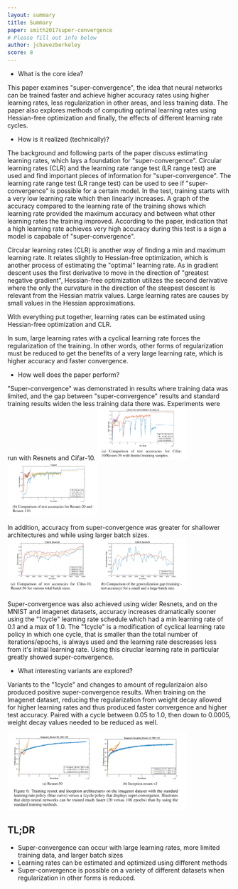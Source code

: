 ```yaml
---
layout: summary
title: Summary
paper: smith2017super-convergence
# Please fill out info below
author: jchavezberkeley
score: 8
---
```

* What is the core idea?

This paper examines "super-convergence", the idea that neural networks can be trained faster and achieve higher accuracy rates using higher learning rates, less regularization in other areas, and less training data. The paper also explores methods of computing optimal learning rates using Hessian-free optimization and finally, the effects of different learning rate cycles.

* How is it realized (technically)?

The background and following parts of the paper discuss estimating learning rates, which lays a foundation for "super-convergence". Circular learning rates (CLR) and the learning rate range test (LR range test) are used and find important pieces of information for "super-convergence". The learning rate range test (LR range test) can be used to see if "super-convergence" is possible for a certain model. In the test, training starts with a very low learning rate which then linearly increases. A graph of the accuracy compared to the learning rate of the training shows which learning rate provided the maximum accuracy and between what other learning rates the training improved. According to the paper, indication that a high learning rate achieves very high accuracy during this test is a sign a model is capabale of "super-convergence".

Circular learning rates (CLR) is another way of finding a min and maximum learning rate. It relates slightly to Hessian-free optimization, which is another process of estimating the "optimal" learning rate. As in gradient descent uses the first derivative to move in the direction of "greatest negative gradient", Hessian-free optimization utilizes the second derivative where the only the curvature in the direction of the steepest descent is relevant from the Hessian matrix values. Large learning rates are causes by small values in the Hessian approximations.

With everything put together, learning rates can be estimated using Hessian-free optimization and CLR.

In sum, large learning rates with a cyclical learning rate forces the regularization of the training. In other words, other forms of regularization must be reduced to get the benefits of a very large learning rate, which is higher accuracy and faster convergence.

* How well does the paper perform?

"Super-convergence" was demonstrated in results where training data was limited, and the gap between "super-convergence" results and standard training results widen the less training data there was. Experiments were run with Resnets and Cifar-10.
<img src="./smith2017super-convergence_c.png" width="40%">
<img src="./smith2017super-convergence_d.png" width="40%">

In addition, accuracy from super-convergence was greater for shallower architectures and while using larger batch sizes.
<img src="./smith2017super-convergence_e.png" width="80%">

Super-convergence was also achieved using wider Resnets, and on the MNIST and imagenet datasets, accuracy increases dramatically sooner using the "1cycle" learning rate schedule which had a min learning rate of 0.1 and a max of 1.0. The "1cycle" is a modification of cyclical learning rate policy in which one cycle, that is smaller than the total number of iterations/epochs, is always used and the learning rate descreases less from it's initial learning rate. Using this ciruclar learning rate in particular greatly showed super-convergence.

* What interesting variants are explored?

Variants to the "1cycle" and changes to amount of regularizaion also produced positive super-convergence results. When training on the Imagenet dataset, reducing the regularization from weight decay allowed for higher learning rates and thus produced faster convergence and higher test accuracy. Paired with a cycle between 0.05 to 1.0, then down to 0.0005, weight decay values needed to be reduced as well.

<img src="./smith2017super-convergence_f.png" width="80%">

## TL;DR
* Super-convergence can occur with large learning rates, more limited training data, and larger batch sizes
* Learning rates can be estimated and optimized using different methods
* Super-convergence is possible on a variety of different datasets when regularization in other forms is reduced.

